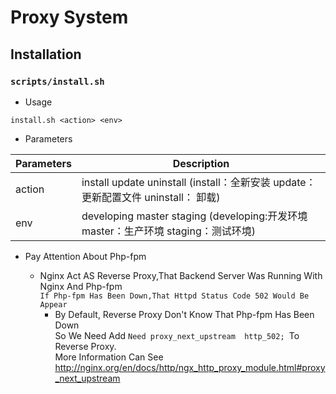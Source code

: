 # Proxy System

## Installation

### `scripts/install.sh`
* Usage
```
install.sh <action> <env>
```
  * Parameters

| Parameters | Description |
|------------|-------------|
| action | install update uninstall   (install：全新安装 update：更新配置文件 uninstall： 卸载)   |
| env    | developing  master  staging  (developing:开发环境 master：生产环境  staging：测试环境) |


* Pay Attention About Php-fpm 
  
    *  Nginx Act AS Reverse Proxy,That Backend Server Was Running With Nginx And Php-fpm   
       ```If Php-fpm Has Been Down,That Httpd Status Code 502 Would Be Appear```    
       * By Default, Reverse Proxy Don't Know That Php-fpm Has Been Down   
         So We Need Add  ```Need proxy_next_upstream  http_502; ```To Reverse Proxy.   
         More Information Can See http://nginx.org/en/docs/http/ngx_http_proxy_module.html#proxy_next_upstream
       
      
       
      